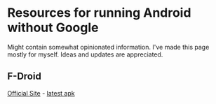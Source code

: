 # Resources for running Android without Google

Might contain somewhat opinionated information. I've made this page mostly for myself. Ideas and updates are appreciated.

## F-Droid 
[Official Site](https://f-droid.org/) - [latest apk](https://f-droid.org/FDroid.apk)
